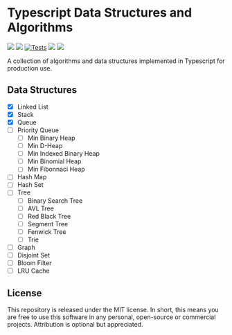 # Typescript Data Structures and Algorithms

![](https://img.shields.io/github/v/release/jeffzh4ng/dsa-ts)
![](https://img.shields.io/npm/v/dsa-ts)
[![Tests](https://github.com/jeffzh4ng/dsa-ts/workflows/Tests/badge.svg)](https://github.com/jeffzh4ng/dsa-ts/actions?query=branch%3Amaster++)
![](https://img.shields.io/codecov/c/github/jeffzh4ng/dsa-ts)
![](https://img.shields.io/github/license/jeffzh4ng/dsa-ts)

A collection of algorithms and data structures implemented in Typescript for
production use.

## Data Structures

- [x] Linked List
- [x] Stack
- [x] Queue
- [ ] Priority Queue
  - [ ] Min Binary Heap
  - [ ] Min D-Heap
  - [ ] Min Indexed Binary Heap
  - [ ] Min Binomial Heap
  - [ ] Min Fibonnaci Heap
- [ ] Hash Map
- [ ] Hash Set
- [ ] Tree
  - [ ] Binary Search Tree
  - [ ] AVL Tree
  - [ ] Red Black Tree
  - [ ] Segment Tree
  - [ ] Fenwick Tree
  - [ ] Trie
- [ ] Graph
- [ ] Disjoint Set
- [ ] Bloom Filter
- [ ] LRU Cache

## License

This repository is released under the MIT license. In short, this means you are free to use this software in any personal, open-source or commercial projects. Attribution is optional but appreciated.
